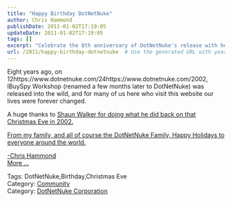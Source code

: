 ```yaml
---
title: "Happy Birthday DotNetNuke"
author: Chris Hammond
publishDate: 2011-01-02T17:19:05
updateDate: 2011-01-02T17:19:05
tags: []
excerpt: "Celebrate the 8th anniversary of DotNetNuke's release with heartfelt gratitude. Happy Holidays from the DotNetNuke Family! 🎉🎄 #DotNetNuke #Birthday #ChristmasEve"
url: /2011/happy-birthday-dotnetnuke  # Use the generated URL with year
---
```

<p>Eight years ago, on 12https://www.dotnetnuke.com/24https://www.dotnetnuke.com/2002, IBuySpy Workshop (renamed a few months later to DotNetNuke) was released into the wild, and for many of us here who visit this website our lives were forever changed.<https://www.dotnetnuke.com/p>  <p>A huge thanks to <a href="http:https://www.dotnetnuke.com/https://www.dotnetnuke.com/www.dotnetnuke.comhttps://www.dotnetnuke.com/Resourceshttps://www.dotnetnuke.com/Blogshttps://www.dotnetnuke.com/tabidhttps://www.dotnetnuke.com/825https://www.dotnetnuke.com/BlogIDhttps://www.dotnetnuke.com/1https://www.dotnetnuke.com/Default.aspx" target="_blank">Shaun Walker<https://www.dotnetnuke.com/a> for doing what he did back on that Christmas Eve in 2002.<https://www.dotnetnuke.com/p>  <p>From my family, and all of course the <a href="https://www.dotnetnuke.com/" target="_blank">DotNetNuke<https://www.dotnetnuke.com/a> Family, Happy Holidays to everyone around the world.<https://www.dotnetnuke.com/p>  <p>-Chris Hammond<https://www.dotnetnuke.com/p><br /><a href=https://www.dotnetnuke.com/Resources/Blogs/tabid/825/EntryId/2927/Happy-Birthday-DotNetNuke.aspx>More ...</a><div class="tags">Tags: DotNetNuke,Birthday,Christmas Eve</div><div class="category">Category: <a href=https://www.dotnetnuke.com/Resources/Blogs/tabid/825/CatID/16/Default.aspx>Community</a></div><div class="category">Category: <a href=https://www.dotnetnuke.com/Resources/Blogs/tabid/825/CatID/15/Default.aspx>DotNetNuke Corporation</a></div><img src="https://feeds.feedburner.com/~r/dnndaily/~4/105xyaKh7nQ" height="1" width="1"/>


